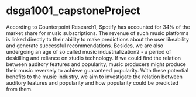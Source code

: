# dsga1001_capstoneProject
According to Counterpoint Research1, Spotify has accounted for 34% of the market share for music subscriptions. The revenue of such music platforms is linked directly to their ability to make predictions about the user likeability and generate successful recommendations. Besides, we are also undergoing an age of so called music industrialization2 - a period of deskilling and reliance on studio technology. If we could find the relation between auditory features and popularity, music producers might produce their music reversely to achieve guaranteed popularity. With these potential benefits to the music industry, we aim to investigate the relation between auditory features and popularity and how popularity could be predicted from them.
